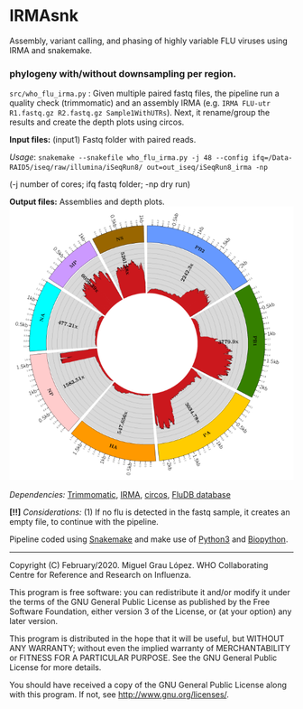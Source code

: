 # IRMAsnk
Assembly, variant calling, and phasing of highly variable FLU viruses using IRMA and snakemake.

### phylogeny with/without downsampling per region.
`src/who_flu_irma.py` : Given multiple paired fastq files, the pipeline run a quality check (trimmomatic) and an assembly IRMA (e.g. `IRMA FLU-utr R1.fastq.gz R2.fastq.gz Sample1WithUTRs`). Next, it rename/group the results and create the depth plots using circos. 

**Input files:** (input1) Fastq folder with paired reads.

_Usage_:
`snakemake --snakefile who_flu_irma.py -j 48 --config ifq=/Data-RAID5/iseq/raw/illumina/iSeqRun8/ out=out_iseq/iSeqRun8_irma -np`

(-j number of cores; ifq fastq folder; -np dry run)

**Output files:** Assemblies and depth plots.
![](img/circos_example.png)

_Dependencies:_ [Trimmomatic](http://www.usadellab.org/cms/?page=trimmomatic), [IRMA](https://wonder.cdc.gov/amd/flu/irma/irma.html), [circos](http://circos.ca/), [FluDB database](https://www.ncbi.nlm.nih.gov/genomes/FLU/Database/nph-select.cgi?go=database)

**[!!]** _Considerations:_ (1) If no flu is detected in the fastq sample, it creates an empty file, to continue with the pipeline.

Pipeline coded using [Snakemake](https://snakemake.readthedocs.io/en/stable/) and make use of [Python3](https://www.python.org/) and [Biopython](https://biopython.org/).


----------------------------

Copyright (C) February/2020. Miguel Grau López. WHO Collaborating Centre for Reference and Research on Influenza.

This program is free software: you can redistribute it and/or modify
it under the terms of the GNU General Public License as published by
the Free Software Foundation, either version 3 of the License, or
(at your option) any later version.

This program is distributed in the hope that it will be useful,
but WITHOUT ANY WARRANTY; without even the implied warranty of
MERCHANTABILITY or FITNESS FOR A PARTICULAR PURPOSE.  See the
GNU General Public License for more details.

You should have received a copy of the GNU General Public License
along with this program.  If not, see <http://www.gnu.org/licenses/>.
